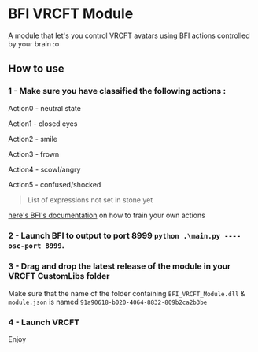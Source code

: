 # BFI VRCFT Module

A module that let's you control VRCFT avatars using BFI actions controlled by your brain :o

## How to use

### 1 - Make sure you have classified the following actions :

Action0 - neutral state

Action1 - closed eyes

Action2 - smile

Action3 - frown

Action4 - scowl/angry

Action5 - confused/shocked

>List of expressions not set in stone yet

[here's BFI's documentation](https://github.com/ChilloutCharles/BrainFlowsIntoVRChat/wiki/Action-Classification-Instructions) on how to train your own actions

### 2 - Launch BFI to output to port 8999 `python .\main.py ----osc-port 8999`.

### 3 - Drag and drop the latest release of the module in your VRCFT CustomLibs folder

Make sure that the name of the folder containing `BFI_VRCFT_Module.dll` & `module.json` is named `91a90618-b020-4064-8832-809b2ca2b3be`

### 4 - Launch VRCFT

Enjoy
